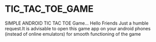 # TIC_TAC_TOE_GAME
SIMPLE ANDROID TIC TAC TOE Game...
Hello Friends Just a humble request.It is advisable to open this game app on your android phones (instead of online emulators) for smooth functioning of the game 
